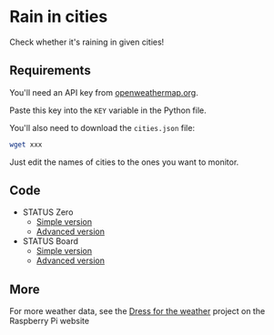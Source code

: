 # Rain in cities

Check whether it's raining in given cities!

## Requirements

You'll need an API key from [openweathermap.org](http://openweathermap.org/).

Paste this key into the `KEY` variable in the Python file.

You'll also need to download the `cities.json` file:

```bash
wget xxx
```

Just edit the names of cities to the ones you want to monitor.

## Code

- STATUS Zero
    - [Simple version](sz_rain_simple.py)
    - [Advanced version](sz_rain_advanced.py)
- STATUS Board
    - [Simple version](sb_rain_simple.py)
    - [Advanced version](sb_rain_advanced.py)

## More

For more weather data, see the [Dress for the weather](https://projects.raspberrypi.org/en/projects/dress-for-the-weather)
project on the Raspberry Pi website
